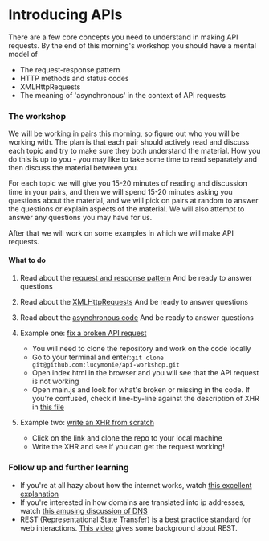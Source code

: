 # Introducing APIs

There are a few core concepts you need to understand in making API requests. By the end of this morning's workshop you should have a mental model of
- The request-response pattern
- HTTP methods and status codes
- XMLHttpRequests
- The meaning of 'asynchronous' in the context of API requests

### The workshop
We will be working in pairs this morning, so figure out who you will be working with. The plan is that each pair should actively read and discuss each topic and try to make sure they both understand the material. How you do this is up to you - you may like to take some time to read separately and then discuss the material between you.

For each topic we will give you 15-20 minutes of reading and discussion time in your pairs, and then we will spend 15-20 minutes asking you questions about the material, and we will pick on pairs at random to answer the questions or explain aspects of the material. We will also attempt to answer any questions you may have for us.

After that we will work on some examples in which we will make API requests.

#### What to do
1. Read about the [request and response pattern](https://github.com/lucymonie/api-workshop/blob/master/01-request-response.md)
    And be ready to answer questions

2. Read about the [XMLHttpRequests](https://github.com/lucymonie/api-workshop/blob/master/02-xmlhttprequest.md)
    And be ready to answer questions

3. Read about the [asynchronous code](https://github.com/lucymonie/api-workshop/blob/master/03-asynchonous.md)
    And be ready to answer questions

4. Example one: [fix a broken API request](https://github.com/lucymonie/api-workshop/tree/master/api-example)
    - You will need to clone the repository and work on the code locally
    - Go to your terminal and enter:`git clone git@github.com:lucymonie/api-workshop.git`
    - Open index.html in the browser and you will see that the API request is not working
    - Open main.js and look for what's broken or missing in the code. If you're confused, check it line-by-line against the description of XHR in [this file](https://github.com/lucymonie/api-workshop/blob/master/02-xmlhttprequest.md)

5. Example two: [write an XHR from scratch](https://github.com/skibinska/xhr-workshop)
    - Click on the link and clone the repo to your local machine
    - Write the XHR and see if you can get the request working!

### Follow up and further learning
- If you're at all hazy about how the internet works, watch [this excellent explanation]( https://www.youtube.com/watch?v=7_LPdttKXPc)
- If you're interested in how domains are translated into ip addresses, watch [this amusing discussion of DNS](https://www.youtube.com/watch?v=72snZctFFtA)
- REST (Representational State Transfer) is a best practice standard for web interactions. [This video](https://www.youtube.com/watch?v=YCcAE2SCQ6k) gives some background about REST.

